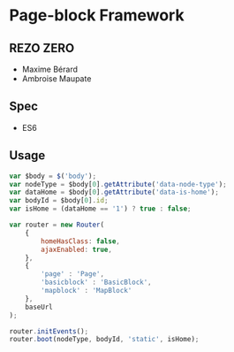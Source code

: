 # Page-block Framework
## REZO ZERO

- Maxime Bérard
- Ambroise Maupate

## Spec

- ES6

## Usage

```js
var $body = $('body');
var nodeType = $body[0].getAttribute('data-node-type');
var dataHome = $body[0].getAttribute('data-is-home');
var bodyId = $body[0].id;
var isHome = (dataHome == '1') ? true : false;

var router = new Router(
    {
        homeHasClass: false,
        ajaxEnabled: true,
    },
    {
        'page' : 'Page',
        'basicblock' : 'BasicBlock',
        'mapblock' : 'MapBlock'
    },
    baseUrl
);

router.initEvents();
router.boot(nodeType, bodyId, 'static', isHome);
```